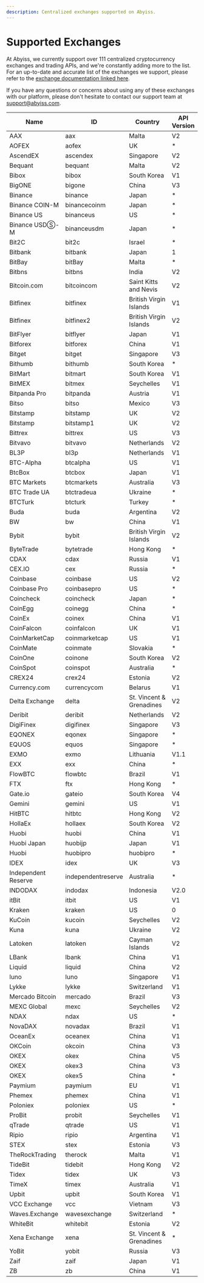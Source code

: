 ```yaml
---
description: Centralized exchanges supported on Abyiss.
---
```


# Supported Exchanges

At Abyiss, we currently support over 111 centralized cryptocurrency exchanges and trading APIs, and we're constantly adding more to the list. For an up-to-date and accurate list of the exchanges we support, please refer to the [exchange documentation linked here](broken-reference).

If you have any questions or concerns about using any of these exchanges with our platform, please don't hesitate to contact our support team at [support@abyiss.com](mailto:support@abyiss.com).&#x20;

<table><thead><tr><th width="185.6153846153846">Name</th><th width="150">ID</th><th width="182.8707127193899">Country</th><th>API Version</th></tr></thead><tbody><tr><td>AAX</td><td>aax</td><td>Malta</td><td>V2</td></tr><tr><td>AOFEX</td><td>aofex</td><td>UK</td><td>*</td></tr><tr><td>AscendEX</td><td>ascendex</td><td>Singapore</td><td>V2</td></tr><tr><td>Bequant</td><td>bequant</td><td>Malta</td><td>V2</td></tr><tr><td>Bibox</td><td>bibox</td><td>South Korea</td><td>V1</td></tr><tr><td>BigONE</td><td>bigone</td><td>China</td><td>V3</td></tr><tr><td>Binance</td><td>binance</td><td>Japan</td><td>*</td></tr><tr><td>Binance COIN-M</td><td>binancecoinm</td><td>Japan</td><td>*</td></tr><tr><td>Binance US</td><td>binanceus</td><td>US</td><td>*</td></tr><tr><td>Binance USDⓈ-M</td><td>binanceusdm</td><td>Japan</td><td>*</td></tr><tr><td>Bit2C</td><td>bit2c</td><td>Israel</td><td>*</td></tr><tr><td>Bitbank</td><td>bitbank</td><td>Japan</td><td>1</td></tr><tr><td>BitBay</td><td>bitBay</td><td>Malta</td><td>*</td></tr><tr><td>Bitbns</td><td>bitbns</td><td>India</td><td>V2</td></tr><tr><td>Bitcoin.com</td><td>bitcoincom</td><td>Saint Kitts and Nevis</td><td>V2</td></tr><tr><td>Bitfinex</td><td>bitfinex</td><td>British Virgin Islands</td><td>V1</td></tr><tr><td>Bitfinex</td><td>bitfinex2</td><td>British Virgin Islands</td><td>V2</td></tr><tr><td>BitFlyer</td><td>bitflyer</td><td>Japan</td><td>V1</td></tr><tr><td>Bitforex</td><td>bitforex</td><td>China</td><td>V1</td></tr><tr><td>Bitget</td><td>bitget</td><td>Singapore</td><td>V3</td></tr><tr><td>Bithumb</td><td>bithumb</td><td>South Korea</td><td>*</td></tr><tr><td>BitMart</td><td>bitmart</td><td>South Korea</td><td>V1</td></tr><tr><td>BitMEX</td><td>bitmex</td><td>Seychelles</td><td>V1</td></tr><tr><td>Bitpanda Pro</td><td>bitpanda</td><td>Austria</td><td>V1</td></tr><tr><td>Bitso</td><td>bitso</td><td>Mexico</td><td>V3</td></tr><tr><td>Bitstamp</td><td>bitstamp</td><td>UK</td><td>V2</td></tr><tr><td>Bitstamp</td><td>bitstamp1</td><td>UK</td><td>V2</td></tr><tr><td>Bittrex</td><td>bittrex</td><td>US</td><td>V3</td></tr><tr><td>Bitvavo</td><td>bitvavo</td><td>Netherlands</td><td>V2</td></tr><tr><td>BL3P</td><td>bl3p</td><td>Netherlands</td><td>V1</td></tr><tr><td>BTC-Alpha</td><td>btcalpha</td><td>US</td><td>V1</td></tr><tr><td>BtcBox</td><td>btcbox</td><td>Japan</td><td>V1</td></tr><tr><td>BTC Markets</td><td>btcmarkets</td><td>Australia</td><td>V3</td></tr><tr><td>BTC Trade UA</td><td>btctradeua</td><td>Ukraine</td><td>*</td></tr><tr><td>BTCTurk</td><td>btcturk</td><td>Turkey</td><td>*</td></tr><tr><td>Buda</td><td>buda</td><td>Argentina</td><td>V2</td></tr><tr><td>BW</td><td>bw</td><td>China</td><td>V1</td></tr><tr><td>Bybit</td><td>bybit</td><td>British Virgin Islands</td><td>V2</td></tr><tr><td>ByteTrade</td><td>bytetrade</td><td>Hong Kong</td><td>*</td></tr><tr><td>CDAX</td><td>cdax</td><td>Russia</td><td>V1</td></tr><tr><td>CEX.IO</td><td>cex</td><td>Russia</td><td>*</td></tr><tr><td>Coinbase</td><td>coinbase</td><td>US</td><td>V2</td></tr><tr><td>Coinbase Pro</td><td>coinbasepro</td><td>US</td><td>*</td></tr><tr><td>Coincheck</td><td>coincheck</td><td>Japan</td><td>*</td></tr><tr><td>CoinEgg</td><td>coinegg</td><td>China</td><td>*</td></tr><tr><td>CoinEx</td><td>coinex</td><td>China</td><td>V1</td></tr><tr><td>CoinFalcon</td><td>coinfalcon</td><td>UK</td><td>V1</td></tr><tr><td>CoinMarketCap</td><td>coinmarketcap</td><td>US</td><td>V1</td></tr><tr><td>CoinMate</td><td>coinmate</td><td>Slovakia</td><td>*</td></tr><tr><td>CoinOne</td><td>coinone</td><td>South Korea</td><td>V2</td></tr><tr><td>CoinSpot</td><td>coinspot</td><td>Australia</td><td>*</td></tr><tr><td>CREX24</td><td>crex24</td><td>Estonia</td><td>V2</td></tr><tr><td>Currency.com</td><td>currencycom</td><td>Belarus</td><td>V1</td></tr><tr><td>Delta Exchange</td><td>delta</td><td>St. Vincent &#x26; Grenadines</td><td>V2</td></tr><tr><td>Deribit</td><td>deribit</td><td>Netherlands</td><td>V2</td></tr><tr><td>DigiFinex</td><td>digifinex</td><td>Singapore</td><td>V3</td></tr><tr><td>EQONEX</td><td>eqonex</td><td>Singapore</td><td>*</td></tr><tr><td>EQUOS</td><td>equos</td><td>Singapore</td><td>*</td></tr><tr><td>EXMO</td><td>exmo</td><td>Lithuania</td><td>V1.1</td></tr><tr><td>EXX</td><td>exx</td><td>China</td><td>*</td></tr><tr><td>FlowBTC</td><td>flowbtc</td><td>Brazil</td><td>V1</td></tr><tr><td>FTX</td><td>ftx</td><td>Hong Kong</td><td>*</td></tr><tr><td>Gate.io</td><td>gateio</td><td>South Korea</td><td>V4</td></tr><tr><td>Gemini</td><td>gemini</td><td>US</td><td>V1</td></tr><tr><td>HitBTC</td><td>hitbtc</td><td>Hong Kong</td><td>V2</td></tr><tr><td>HollaEx</td><td>hollaex</td><td>South Korea</td><td>V2</td></tr><tr><td>Huobi</td><td>huobi</td><td>China</td><td>V1</td></tr><tr><td>Huobi Japan</td><td>huobijp</td><td>Japan</td><td>V1</td></tr><tr><td>Huobi</td><td>huobipro</td><td>huobipro</td><td>*</td></tr><tr><td>IDEX</td><td>idex</td><td>UK</td><td>V3</td></tr><tr><td>Independent Reserve</td><td>independentreserve</td><td>Australia</td><td>*</td></tr><tr><td>INDODAX</td><td>indodax</td><td>Indonesia</td><td>V2.0</td></tr><tr><td>itBit</td><td>itbit</td><td>US</td><td>V1</td></tr><tr><td>Kraken</td><td>kraken</td><td>US</td><td>0</td></tr><tr><td>KuCoin</td><td>kucoin</td><td>Seychelles</td><td>V2</td></tr><tr><td>Kuna</td><td>kuna</td><td>Ukraine</td><td>V2</td></tr><tr><td>Latoken</td><td>latoken</td><td>Cayman Islands</td><td>V2</td></tr><tr><td>LBank</td><td>lbank</td><td>China</td><td>V1</td></tr><tr><td>Liquid</td><td>liquid</td><td>China</td><td>V2</td></tr><tr><td>luno</td><td>luno</td><td>Singapore</td><td>V1</td></tr><tr><td>Lykke</td><td>lykke</td><td>Switzerland</td><td>V1</td></tr><tr><td>Mercado Bitcoin</td><td>mercado</td><td>Brazil</td><td>V3</td></tr><tr><td>MEXC Global</td><td>mexc</td><td>Seychelles</td><td>V2</td></tr><tr><td>NDAX</td><td>ndax</td><td>US</td><td>*</td></tr><tr><td>NovaDAX</td><td>novadax</td><td>Brazil</td><td>V1</td></tr><tr><td>OceanEx</td><td>oceanex</td><td>China</td><td>V1</td></tr><tr><td>OKCoin</td><td>okcoin</td><td>China</td><td>V3</td></tr><tr><td>OKEX</td><td>okex</td><td>China</td><td>V5</td></tr><tr><td>OKEX</td><td>okex3</td><td>China</td><td>V3</td></tr><tr><td>OKEX</td><td>okex5</td><td>China</td><td>*</td></tr><tr><td>Paymium</td><td>paymium</td><td>EU</td><td>V1</td></tr><tr><td>Phemex</td><td>phemex</td><td>China</td><td>V1</td></tr><tr><td>Poloniex</td><td>poloniex</td><td>US</td><td>*</td></tr><tr><td>ProBit</td><td>probit</td><td>Seychelles</td><td>V1</td></tr><tr><td>qTrade</td><td>qtrade</td><td>US</td><td>V1</td></tr><tr><td>Ripio</td><td>ripio</td><td>Argentina</td><td>V1</td></tr><tr><td>STEX</td><td>stex</td><td>Estonia</td><td>V3</td></tr><tr><td>TheRockTrading</td><td>therock</td><td>Malta</td><td>V1</td></tr><tr><td>TideBit</td><td>tidebit</td><td>Hong Kong</td><td>V2</td></tr><tr><td>Tidex</td><td>tidex</td><td>UK</td><td>V3</td></tr><tr><td>TimeX</td><td>timex</td><td>Australia</td><td>V1</td></tr><tr><td>Upbit</td><td>upbit</td><td>South Korea</td><td>V1</td></tr><tr><td>VCC Exchange</td><td>vcc</td><td>Vietnam</td><td>V3</td></tr><tr><td>Waves.Exchange</td><td>wavesexchange</td><td>Switzerland</td><td>*</td></tr><tr><td>WhiteBit</td><td>whitebit</td><td>Estonia</td><td>V2</td></tr><tr><td>Xena Exchange</td><td>xena</td><td>St. Vincent &#x26; Grenadines</td><td>*</td></tr><tr><td>YoBit</td><td>yobit</td><td>Russia</td><td>V3</td></tr><tr><td>Zaif</td><td>zaif</td><td>Japan</td><td>V1</td></tr><tr><td>ZB</td><td>zb</td><td>China</td><td>V1</td></tr></tbody></table>

